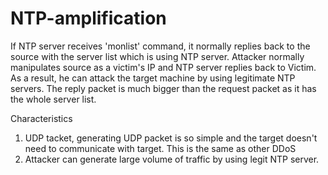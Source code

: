 # NTP-amplification

If NTP server receives 'monlist' command, it normally replies back to the source with the server list which is using NTP server. Attacker normally manipulates source as a victim's IP and NTP server replies back to Victim. As a result, he can attack the target machine by using legitimate NTP servers. The reply packet is much bigger than the request packet as it has the whole server list. 

Characteristics
1. UDP tacket, generating UDP packet is so simple and the target doesn't need to communicate with target. This is the same as other DDoS
2. Attacker can generate large volume of traffic by using legit NTP server.
